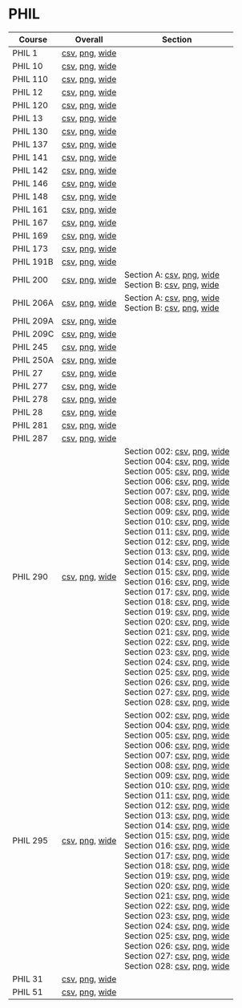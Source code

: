 # PHIL

| Course | Overall | Section |
| ------ | ------- | ------- |
| PHIL 1 | [csv](https://github.com/UCSD-Historical-Enrollment-Data/2023Fall/blob/main/overall/PHIL%201.csv), [png](https://raw.githubusercontent.com/UCSD-Historical-Enrollment-Data/2023Fall/main/plot_overall/PHIL%201.png), [wide](https://raw.githubusercontent.com/UCSD-Historical-Enrollment-Data/2023Fall/main/plot_overall_wide/PHIL%201.png) |  |
| PHIL 10 | [csv](https://github.com/UCSD-Historical-Enrollment-Data/2023Fall/blob/main/overall/PHIL%2010.csv), [png](https://raw.githubusercontent.com/UCSD-Historical-Enrollment-Data/2023Fall/main/plot_overall/PHIL%2010.png), [wide](https://raw.githubusercontent.com/UCSD-Historical-Enrollment-Data/2023Fall/main/plot_overall_wide/PHIL%2010.png) |  |
| PHIL 110 | [csv](https://github.com/UCSD-Historical-Enrollment-Data/2023Fall/blob/main/overall/PHIL%20110.csv), [png](https://raw.githubusercontent.com/UCSD-Historical-Enrollment-Data/2023Fall/main/plot_overall/PHIL%20110.png), [wide](https://raw.githubusercontent.com/UCSD-Historical-Enrollment-Data/2023Fall/main/plot_overall_wide/PHIL%20110.png) |  |
| PHIL 12 | [csv](https://github.com/UCSD-Historical-Enrollment-Data/2023Fall/blob/main/overall/PHIL%2012.csv), [png](https://raw.githubusercontent.com/UCSD-Historical-Enrollment-Data/2023Fall/main/plot_overall/PHIL%2012.png), [wide](https://raw.githubusercontent.com/UCSD-Historical-Enrollment-Data/2023Fall/main/plot_overall_wide/PHIL%2012.png) |  |
| PHIL 120 | [csv](https://github.com/UCSD-Historical-Enrollment-Data/2023Fall/blob/main/overall/PHIL%20120.csv), [png](https://raw.githubusercontent.com/UCSD-Historical-Enrollment-Data/2023Fall/main/plot_overall/PHIL%20120.png), [wide](https://raw.githubusercontent.com/UCSD-Historical-Enrollment-Data/2023Fall/main/plot_overall_wide/PHIL%20120.png) |  |
| PHIL 13 | [csv](https://github.com/UCSD-Historical-Enrollment-Data/2023Fall/blob/main/overall/PHIL%2013.csv), [png](https://raw.githubusercontent.com/UCSD-Historical-Enrollment-Data/2023Fall/main/plot_overall/PHIL%2013.png), [wide](https://raw.githubusercontent.com/UCSD-Historical-Enrollment-Data/2023Fall/main/plot_overall_wide/PHIL%2013.png) |  |
| PHIL 130 | [csv](https://github.com/UCSD-Historical-Enrollment-Data/2023Fall/blob/main/overall/PHIL%20130.csv), [png](https://raw.githubusercontent.com/UCSD-Historical-Enrollment-Data/2023Fall/main/plot_overall/PHIL%20130.png), [wide](https://raw.githubusercontent.com/UCSD-Historical-Enrollment-Data/2023Fall/main/plot_overall_wide/PHIL%20130.png) |  |
| PHIL 137 | [csv](https://github.com/UCSD-Historical-Enrollment-Data/2023Fall/blob/main/overall/PHIL%20137.csv), [png](https://raw.githubusercontent.com/UCSD-Historical-Enrollment-Data/2023Fall/main/plot_overall/PHIL%20137.png), [wide](https://raw.githubusercontent.com/UCSD-Historical-Enrollment-Data/2023Fall/main/plot_overall_wide/PHIL%20137.png) |  |
| PHIL 141 | [csv](https://github.com/UCSD-Historical-Enrollment-Data/2023Fall/blob/main/overall/PHIL%20141.csv), [png](https://raw.githubusercontent.com/UCSD-Historical-Enrollment-Data/2023Fall/main/plot_overall/PHIL%20141.png), [wide](https://raw.githubusercontent.com/UCSD-Historical-Enrollment-Data/2023Fall/main/plot_overall_wide/PHIL%20141.png) |  |
| PHIL 142 | [csv](https://github.com/UCSD-Historical-Enrollment-Data/2023Fall/blob/main/overall/PHIL%20142.csv), [png](https://raw.githubusercontent.com/UCSD-Historical-Enrollment-Data/2023Fall/main/plot_overall/PHIL%20142.png), [wide](https://raw.githubusercontent.com/UCSD-Historical-Enrollment-Data/2023Fall/main/plot_overall_wide/PHIL%20142.png) |  |
| PHIL 146 | [csv](https://github.com/UCSD-Historical-Enrollment-Data/2023Fall/blob/main/overall/PHIL%20146.csv), [png](https://raw.githubusercontent.com/UCSD-Historical-Enrollment-Data/2023Fall/main/plot_overall/PHIL%20146.png), [wide](https://raw.githubusercontent.com/UCSD-Historical-Enrollment-Data/2023Fall/main/plot_overall_wide/PHIL%20146.png) |  |
| PHIL 148 | [csv](https://github.com/UCSD-Historical-Enrollment-Data/2023Fall/blob/main/overall/PHIL%20148.csv), [png](https://raw.githubusercontent.com/UCSD-Historical-Enrollment-Data/2023Fall/main/plot_overall/PHIL%20148.png), [wide](https://raw.githubusercontent.com/UCSD-Historical-Enrollment-Data/2023Fall/main/plot_overall_wide/PHIL%20148.png) |  |
| PHIL 161 | [csv](https://github.com/UCSD-Historical-Enrollment-Data/2023Fall/blob/main/overall/PHIL%20161.csv), [png](https://raw.githubusercontent.com/UCSD-Historical-Enrollment-Data/2023Fall/main/plot_overall/PHIL%20161.png), [wide](https://raw.githubusercontent.com/UCSD-Historical-Enrollment-Data/2023Fall/main/plot_overall_wide/PHIL%20161.png) |  |
| PHIL 167 | [csv](https://github.com/UCSD-Historical-Enrollment-Data/2023Fall/blob/main/overall/PHIL%20167.csv), [png](https://raw.githubusercontent.com/UCSD-Historical-Enrollment-Data/2023Fall/main/plot_overall/PHIL%20167.png), [wide](https://raw.githubusercontent.com/UCSD-Historical-Enrollment-Data/2023Fall/main/plot_overall_wide/PHIL%20167.png) |  |
| PHIL 169 | [csv](https://github.com/UCSD-Historical-Enrollment-Data/2023Fall/blob/main/overall/PHIL%20169.csv), [png](https://raw.githubusercontent.com/UCSD-Historical-Enrollment-Data/2023Fall/main/plot_overall/PHIL%20169.png), [wide](https://raw.githubusercontent.com/UCSD-Historical-Enrollment-Data/2023Fall/main/plot_overall_wide/PHIL%20169.png) |  |
| PHIL 173 | [csv](https://github.com/UCSD-Historical-Enrollment-Data/2023Fall/blob/main/overall/PHIL%20173.csv), [png](https://raw.githubusercontent.com/UCSD-Historical-Enrollment-Data/2023Fall/main/plot_overall/PHIL%20173.png), [wide](https://raw.githubusercontent.com/UCSD-Historical-Enrollment-Data/2023Fall/main/plot_overall_wide/PHIL%20173.png) |  |
| PHIL 191B | [csv](https://github.com/UCSD-Historical-Enrollment-Data/2023Fall/blob/main/overall/PHIL%20191B.csv), [png](https://raw.githubusercontent.com/UCSD-Historical-Enrollment-Data/2023Fall/main/plot_overall/PHIL%20191B.png), [wide](https://raw.githubusercontent.com/UCSD-Historical-Enrollment-Data/2023Fall/main/plot_overall_wide/PHIL%20191B.png) |  |
| PHIL 200 | [csv](https://github.com/UCSD-Historical-Enrollment-Data/2023Fall/blob/main/overall/PHIL%20200.csv), [png](https://raw.githubusercontent.com/UCSD-Historical-Enrollment-Data/2023Fall/main/plot_overall/PHIL%20200.png), [wide](https://raw.githubusercontent.com/UCSD-Historical-Enrollment-Data/2023Fall/main/plot_overall_wide/PHIL%20200.png) | Section A: [csv](https://github.com/UCSD-Historical-Enrollment-Data/2023Fall/blob/main/section/PHIL%20200_A.csv), [png](https://raw.githubusercontent.com/UCSD-Historical-Enrollment-Data/2023Fall/main/plot_section/PHIL%20200_A.png), [wide](https://raw.githubusercontent.com/UCSD-Historical-Enrollment-Data/2023Fall/main/plot_section_wide/PHIL%20200_A.png)<br>Section B: [csv](https://github.com/UCSD-Historical-Enrollment-Data/2023Fall/blob/main/section/PHIL%20200_B.csv), [png](https://raw.githubusercontent.com/UCSD-Historical-Enrollment-Data/2023Fall/main/plot_section/PHIL%20200_B.png), [wide](https://raw.githubusercontent.com/UCSD-Historical-Enrollment-Data/2023Fall/main/plot_section_wide/PHIL%20200_B.png) |
| PHIL 206A | [csv](https://github.com/UCSD-Historical-Enrollment-Data/2023Fall/blob/main/overall/PHIL%20206A.csv), [png](https://raw.githubusercontent.com/UCSD-Historical-Enrollment-Data/2023Fall/main/plot_overall/PHIL%20206A.png), [wide](https://raw.githubusercontent.com/UCSD-Historical-Enrollment-Data/2023Fall/main/plot_overall_wide/PHIL%20206A.png) | Section A: [csv](https://github.com/UCSD-Historical-Enrollment-Data/2023Fall/blob/main/section/PHIL%20206A_A.csv), [png](https://raw.githubusercontent.com/UCSD-Historical-Enrollment-Data/2023Fall/main/plot_section/PHIL%20206A_A.png), [wide](https://raw.githubusercontent.com/UCSD-Historical-Enrollment-Data/2023Fall/main/plot_section_wide/PHIL%20206A_A.png)<br>Section B: [csv](https://github.com/UCSD-Historical-Enrollment-Data/2023Fall/blob/main/section/PHIL%20206A_B.csv), [png](https://raw.githubusercontent.com/UCSD-Historical-Enrollment-Data/2023Fall/main/plot_section/PHIL%20206A_B.png), [wide](https://raw.githubusercontent.com/UCSD-Historical-Enrollment-Data/2023Fall/main/plot_section_wide/PHIL%20206A_B.png) |
| PHIL 209A | [csv](https://github.com/UCSD-Historical-Enrollment-Data/2023Fall/blob/main/overall/PHIL%20209A.csv), [png](https://raw.githubusercontent.com/UCSD-Historical-Enrollment-Data/2023Fall/main/plot_overall/PHIL%20209A.png), [wide](https://raw.githubusercontent.com/UCSD-Historical-Enrollment-Data/2023Fall/main/plot_overall_wide/PHIL%20209A.png) |  |
| PHIL 209C | [csv](https://github.com/UCSD-Historical-Enrollment-Data/2023Fall/blob/main/overall/PHIL%20209C.csv), [png](https://raw.githubusercontent.com/UCSD-Historical-Enrollment-Data/2023Fall/main/plot_overall/PHIL%20209C.png), [wide](https://raw.githubusercontent.com/UCSD-Historical-Enrollment-Data/2023Fall/main/plot_overall_wide/PHIL%20209C.png) |  |
| PHIL 245 | [csv](https://github.com/UCSD-Historical-Enrollment-Data/2023Fall/blob/main/overall/PHIL%20245.csv), [png](https://raw.githubusercontent.com/UCSD-Historical-Enrollment-Data/2023Fall/main/plot_overall/PHIL%20245.png), [wide](https://raw.githubusercontent.com/UCSD-Historical-Enrollment-Data/2023Fall/main/plot_overall_wide/PHIL%20245.png) |  |
| PHIL 250A | [csv](https://github.com/UCSD-Historical-Enrollment-Data/2023Fall/blob/main/overall/PHIL%20250A.csv), [png](https://raw.githubusercontent.com/UCSD-Historical-Enrollment-Data/2023Fall/main/plot_overall/PHIL%20250A.png), [wide](https://raw.githubusercontent.com/UCSD-Historical-Enrollment-Data/2023Fall/main/plot_overall_wide/PHIL%20250A.png) |  |
| PHIL 27 | [csv](https://github.com/UCSD-Historical-Enrollment-Data/2023Fall/blob/main/overall/PHIL%2027.csv), [png](https://raw.githubusercontent.com/UCSD-Historical-Enrollment-Data/2023Fall/main/plot_overall/PHIL%2027.png), [wide](https://raw.githubusercontent.com/UCSD-Historical-Enrollment-Data/2023Fall/main/plot_overall_wide/PHIL%2027.png) |  |
| PHIL 277 | [csv](https://github.com/UCSD-Historical-Enrollment-Data/2023Fall/blob/main/overall/PHIL%20277.csv), [png](https://raw.githubusercontent.com/UCSD-Historical-Enrollment-Data/2023Fall/main/plot_overall/PHIL%20277.png), [wide](https://raw.githubusercontent.com/UCSD-Historical-Enrollment-Data/2023Fall/main/plot_overall_wide/PHIL%20277.png) |  |
| PHIL 278 | [csv](https://github.com/UCSD-Historical-Enrollment-Data/2023Fall/blob/main/overall/PHIL%20278.csv), [png](https://raw.githubusercontent.com/UCSD-Historical-Enrollment-Data/2023Fall/main/plot_overall/PHIL%20278.png), [wide](https://raw.githubusercontent.com/UCSD-Historical-Enrollment-Data/2023Fall/main/plot_overall_wide/PHIL%20278.png) |  |
| PHIL 28 | [csv](https://github.com/UCSD-Historical-Enrollment-Data/2023Fall/blob/main/overall/PHIL%2028.csv), [png](https://raw.githubusercontent.com/UCSD-Historical-Enrollment-Data/2023Fall/main/plot_overall/PHIL%2028.png), [wide](https://raw.githubusercontent.com/UCSD-Historical-Enrollment-Data/2023Fall/main/plot_overall_wide/PHIL%2028.png) |  |
| PHIL 281 | [csv](https://github.com/UCSD-Historical-Enrollment-Data/2023Fall/blob/main/overall/PHIL%20281.csv), [png](https://raw.githubusercontent.com/UCSD-Historical-Enrollment-Data/2023Fall/main/plot_overall/PHIL%20281.png), [wide](https://raw.githubusercontent.com/UCSD-Historical-Enrollment-Data/2023Fall/main/plot_overall_wide/PHIL%20281.png) |  |
| PHIL 287 | [csv](https://github.com/UCSD-Historical-Enrollment-Data/2023Fall/blob/main/overall/PHIL%20287.csv), [png](https://raw.githubusercontent.com/UCSD-Historical-Enrollment-Data/2023Fall/main/plot_overall/PHIL%20287.png), [wide](https://raw.githubusercontent.com/UCSD-Historical-Enrollment-Data/2023Fall/main/plot_overall_wide/PHIL%20287.png) |  |
| PHIL 290 | [csv](https://github.com/UCSD-Historical-Enrollment-Data/2023Fall/blob/main/overall/PHIL%20290.csv), [png](https://raw.githubusercontent.com/UCSD-Historical-Enrollment-Data/2023Fall/main/plot_overall/PHIL%20290.png), [wide](https://raw.githubusercontent.com/UCSD-Historical-Enrollment-Data/2023Fall/main/plot_overall_wide/PHIL%20290.png) | Section 002: [csv](https://github.com/UCSD-Historical-Enrollment-Data/2023Fall/blob/main/section/PHIL%20290_002.csv), [png](https://raw.githubusercontent.com/UCSD-Historical-Enrollment-Data/2023Fall/main/plot_section/PHIL%20290_002.png), [wide](https://raw.githubusercontent.com/UCSD-Historical-Enrollment-Data/2023Fall/main/plot_section_wide/PHIL%20290_002.png)<br>Section 004: [csv](https://github.com/UCSD-Historical-Enrollment-Data/2023Fall/blob/main/section/PHIL%20290_004.csv), [png](https://raw.githubusercontent.com/UCSD-Historical-Enrollment-Data/2023Fall/main/plot_section/PHIL%20290_004.png), [wide](https://raw.githubusercontent.com/UCSD-Historical-Enrollment-Data/2023Fall/main/plot_section_wide/PHIL%20290_004.png)<br>Section 005: [csv](https://github.com/UCSD-Historical-Enrollment-Data/2023Fall/blob/main/section/PHIL%20290_005.csv), [png](https://raw.githubusercontent.com/UCSD-Historical-Enrollment-Data/2023Fall/main/plot_section/PHIL%20290_005.png), [wide](https://raw.githubusercontent.com/UCSD-Historical-Enrollment-Data/2023Fall/main/plot_section_wide/PHIL%20290_005.png)<br>Section 006: [csv](https://github.com/UCSD-Historical-Enrollment-Data/2023Fall/blob/main/section/PHIL%20290_006.csv), [png](https://raw.githubusercontent.com/UCSD-Historical-Enrollment-Data/2023Fall/main/plot_section/PHIL%20290_006.png), [wide](https://raw.githubusercontent.com/UCSD-Historical-Enrollment-Data/2023Fall/main/plot_section_wide/PHIL%20290_006.png)<br>Section 007: [csv](https://github.com/UCSD-Historical-Enrollment-Data/2023Fall/blob/main/section/PHIL%20290_007.csv), [png](https://raw.githubusercontent.com/UCSD-Historical-Enrollment-Data/2023Fall/main/plot_section/PHIL%20290_007.png), [wide](https://raw.githubusercontent.com/UCSD-Historical-Enrollment-Data/2023Fall/main/plot_section_wide/PHIL%20290_007.png)<br>Section 008: [csv](https://github.com/UCSD-Historical-Enrollment-Data/2023Fall/blob/main/section/PHIL%20290_008.csv), [png](https://raw.githubusercontent.com/UCSD-Historical-Enrollment-Data/2023Fall/main/plot_section/PHIL%20290_008.png), [wide](https://raw.githubusercontent.com/UCSD-Historical-Enrollment-Data/2023Fall/main/plot_section_wide/PHIL%20290_008.png)<br>Section 009: [csv](https://github.com/UCSD-Historical-Enrollment-Data/2023Fall/blob/main/section/PHIL%20290_009.csv), [png](https://raw.githubusercontent.com/UCSD-Historical-Enrollment-Data/2023Fall/main/plot_section/PHIL%20290_009.png), [wide](https://raw.githubusercontent.com/UCSD-Historical-Enrollment-Data/2023Fall/main/plot_section_wide/PHIL%20290_009.png)<br>Section 010: [csv](https://github.com/UCSD-Historical-Enrollment-Data/2023Fall/blob/main/section/PHIL%20290_010.csv), [png](https://raw.githubusercontent.com/UCSD-Historical-Enrollment-Data/2023Fall/main/plot_section/PHIL%20290_010.png), [wide](https://raw.githubusercontent.com/UCSD-Historical-Enrollment-Data/2023Fall/main/plot_section_wide/PHIL%20290_010.png)<br>Section 011: [csv](https://github.com/UCSD-Historical-Enrollment-Data/2023Fall/blob/main/section/PHIL%20290_011.csv), [png](https://raw.githubusercontent.com/UCSD-Historical-Enrollment-Data/2023Fall/main/plot_section/PHIL%20290_011.png), [wide](https://raw.githubusercontent.com/UCSD-Historical-Enrollment-Data/2023Fall/main/plot_section_wide/PHIL%20290_011.png)<br>Section 012: [csv](https://github.com/UCSD-Historical-Enrollment-Data/2023Fall/blob/main/section/PHIL%20290_012.csv), [png](https://raw.githubusercontent.com/UCSD-Historical-Enrollment-Data/2023Fall/main/plot_section/PHIL%20290_012.png), [wide](https://raw.githubusercontent.com/UCSD-Historical-Enrollment-Data/2023Fall/main/plot_section_wide/PHIL%20290_012.png)<br>Section 013: [csv](https://github.com/UCSD-Historical-Enrollment-Data/2023Fall/blob/main/section/PHIL%20290_013.csv), [png](https://raw.githubusercontent.com/UCSD-Historical-Enrollment-Data/2023Fall/main/plot_section/PHIL%20290_013.png), [wide](https://raw.githubusercontent.com/UCSD-Historical-Enrollment-Data/2023Fall/main/plot_section_wide/PHIL%20290_013.png)<br>Section 014: [csv](https://github.com/UCSD-Historical-Enrollment-Data/2023Fall/blob/main/section/PHIL%20290_014.csv), [png](https://raw.githubusercontent.com/UCSD-Historical-Enrollment-Data/2023Fall/main/plot_section/PHIL%20290_014.png), [wide](https://raw.githubusercontent.com/UCSD-Historical-Enrollment-Data/2023Fall/main/plot_section_wide/PHIL%20290_014.png)<br>Section 015: [csv](https://github.com/UCSD-Historical-Enrollment-Data/2023Fall/blob/main/section/PHIL%20290_015.csv), [png](https://raw.githubusercontent.com/UCSD-Historical-Enrollment-Data/2023Fall/main/plot_section/PHIL%20290_015.png), [wide](https://raw.githubusercontent.com/UCSD-Historical-Enrollment-Data/2023Fall/main/plot_section_wide/PHIL%20290_015.png)<br>Section 016: [csv](https://github.com/UCSD-Historical-Enrollment-Data/2023Fall/blob/main/section/PHIL%20290_016.csv), [png](https://raw.githubusercontent.com/UCSD-Historical-Enrollment-Data/2023Fall/main/plot_section/PHIL%20290_016.png), [wide](https://raw.githubusercontent.com/UCSD-Historical-Enrollment-Data/2023Fall/main/plot_section_wide/PHIL%20290_016.png)<br>Section 017: [csv](https://github.com/UCSD-Historical-Enrollment-Data/2023Fall/blob/main/section/PHIL%20290_017.csv), [png](https://raw.githubusercontent.com/UCSD-Historical-Enrollment-Data/2023Fall/main/plot_section/PHIL%20290_017.png), [wide](https://raw.githubusercontent.com/UCSD-Historical-Enrollment-Data/2023Fall/main/plot_section_wide/PHIL%20290_017.png)<br>Section 018: [csv](https://github.com/UCSD-Historical-Enrollment-Data/2023Fall/blob/main/section/PHIL%20290_018.csv), [png](https://raw.githubusercontent.com/UCSD-Historical-Enrollment-Data/2023Fall/main/plot_section/PHIL%20290_018.png), [wide](https://raw.githubusercontent.com/UCSD-Historical-Enrollment-Data/2023Fall/main/plot_section_wide/PHIL%20290_018.png)<br>Section 019: [csv](https://github.com/UCSD-Historical-Enrollment-Data/2023Fall/blob/main/section/PHIL%20290_019.csv), [png](https://raw.githubusercontent.com/UCSD-Historical-Enrollment-Data/2023Fall/main/plot_section/PHIL%20290_019.png), [wide](https://raw.githubusercontent.com/UCSD-Historical-Enrollment-Data/2023Fall/main/plot_section_wide/PHIL%20290_019.png)<br>Section 020: [csv](https://github.com/UCSD-Historical-Enrollment-Data/2023Fall/blob/main/section/PHIL%20290_020.csv), [png](https://raw.githubusercontent.com/UCSD-Historical-Enrollment-Data/2023Fall/main/plot_section/PHIL%20290_020.png), [wide](https://raw.githubusercontent.com/UCSD-Historical-Enrollment-Data/2023Fall/main/plot_section_wide/PHIL%20290_020.png)<br>Section 021: [csv](https://github.com/UCSD-Historical-Enrollment-Data/2023Fall/blob/main/section/PHIL%20290_021.csv), [png](https://raw.githubusercontent.com/UCSD-Historical-Enrollment-Data/2023Fall/main/plot_section/PHIL%20290_021.png), [wide](https://raw.githubusercontent.com/UCSD-Historical-Enrollment-Data/2023Fall/main/plot_section_wide/PHIL%20290_021.png)<br>Section 022: [csv](https://github.com/UCSD-Historical-Enrollment-Data/2023Fall/blob/main/section/PHIL%20290_022.csv), [png](https://raw.githubusercontent.com/UCSD-Historical-Enrollment-Data/2023Fall/main/plot_section/PHIL%20290_022.png), [wide](https://raw.githubusercontent.com/UCSD-Historical-Enrollment-Data/2023Fall/main/plot_section_wide/PHIL%20290_022.png)<br>Section 023: [csv](https://github.com/UCSD-Historical-Enrollment-Data/2023Fall/blob/main/section/PHIL%20290_023.csv), [png](https://raw.githubusercontent.com/UCSD-Historical-Enrollment-Data/2023Fall/main/plot_section/PHIL%20290_023.png), [wide](https://raw.githubusercontent.com/UCSD-Historical-Enrollment-Data/2023Fall/main/plot_section_wide/PHIL%20290_023.png)<br>Section 024: [csv](https://github.com/UCSD-Historical-Enrollment-Data/2023Fall/blob/main/section/PHIL%20290_024.csv), [png](https://raw.githubusercontent.com/UCSD-Historical-Enrollment-Data/2023Fall/main/plot_section/PHIL%20290_024.png), [wide](https://raw.githubusercontent.com/UCSD-Historical-Enrollment-Data/2023Fall/main/plot_section_wide/PHIL%20290_024.png)<br>Section 025: [csv](https://github.com/UCSD-Historical-Enrollment-Data/2023Fall/blob/main/section/PHIL%20290_025.csv), [png](https://raw.githubusercontent.com/UCSD-Historical-Enrollment-Data/2023Fall/main/plot_section/PHIL%20290_025.png), [wide](https://raw.githubusercontent.com/UCSD-Historical-Enrollment-Data/2023Fall/main/plot_section_wide/PHIL%20290_025.png)<br>Section 026: [csv](https://github.com/UCSD-Historical-Enrollment-Data/2023Fall/blob/main/section/PHIL%20290_026.csv), [png](https://raw.githubusercontent.com/UCSD-Historical-Enrollment-Data/2023Fall/main/plot_section/PHIL%20290_026.png), [wide](https://raw.githubusercontent.com/UCSD-Historical-Enrollment-Data/2023Fall/main/plot_section_wide/PHIL%20290_026.png)<br>Section 027: [csv](https://github.com/UCSD-Historical-Enrollment-Data/2023Fall/blob/main/section/PHIL%20290_027.csv), [png](https://raw.githubusercontent.com/UCSD-Historical-Enrollment-Data/2023Fall/main/plot_section/PHIL%20290_027.png), [wide](https://raw.githubusercontent.com/UCSD-Historical-Enrollment-Data/2023Fall/main/plot_section_wide/PHIL%20290_027.png)<br>Section 028: [csv](https://github.com/UCSD-Historical-Enrollment-Data/2023Fall/blob/main/section/PHIL%20290_028.csv), [png](https://raw.githubusercontent.com/UCSD-Historical-Enrollment-Data/2023Fall/main/plot_section/PHIL%20290_028.png), [wide](https://raw.githubusercontent.com/UCSD-Historical-Enrollment-Data/2023Fall/main/plot_section_wide/PHIL%20290_028.png) |
| PHIL 295 | [csv](https://github.com/UCSD-Historical-Enrollment-Data/2023Fall/blob/main/overall/PHIL%20295.csv), [png](https://raw.githubusercontent.com/UCSD-Historical-Enrollment-Data/2023Fall/main/plot_overall/PHIL%20295.png), [wide](https://raw.githubusercontent.com/UCSD-Historical-Enrollment-Data/2023Fall/main/plot_overall_wide/PHIL%20295.png) | Section 002: [csv](https://github.com/UCSD-Historical-Enrollment-Data/2023Fall/blob/main/section/PHIL%20295_002.csv), [png](https://raw.githubusercontent.com/UCSD-Historical-Enrollment-Data/2023Fall/main/plot_section/PHIL%20295_002.png), [wide](https://raw.githubusercontent.com/UCSD-Historical-Enrollment-Data/2023Fall/main/plot_section_wide/PHIL%20295_002.png)<br>Section 004: [csv](https://github.com/UCSD-Historical-Enrollment-Data/2023Fall/blob/main/section/PHIL%20295_004.csv), [png](https://raw.githubusercontent.com/UCSD-Historical-Enrollment-Data/2023Fall/main/plot_section/PHIL%20295_004.png), [wide](https://raw.githubusercontent.com/UCSD-Historical-Enrollment-Data/2023Fall/main/plot_section_wide/PHIL%20295_004.png)<br>Section 005: [csv](https://github.com/UCSD-Historical-Enrollment-Data/2023Fall/blob/main/section/PHIL%20295_005.csv), [png](https://raw.githubusercontent.com/UCSD-Historical-Enrollment-Data/2023Fall/main/plot_section/PHIL%20295_005.png), [wide](https://raw.githubusercontent.com/UCSD-Historical-Enrollment-Data/2023Fall/main/plot_section_wide/PHIL%20295_005.png)<br>Section 006: [csv](https://github.com/UCSD-Historical-Enrollment-Data/2023Fall/blob/main/section/PHIL%20295_006.csv), [png](https://raw.githubusercontent.com/UCSD-Historical-Enrollment-Data/2023Fall/main/plot_section/PHIL%20295_006.png), [wide](https://raw.githubusercontent.com/UCSD-Historical-Enrollment-Data/2023Fall/main/plot_section_wide/PHIL%20295_006.png)<br>Section 007: [csv](https://github.com/UCSD-Historical-Enrollment-Data/2023Fall/blob/main/section/PHIL%20295_007.csv), [png](https://raw.githubusercontent.com/UCSD-Historical-Enrollment-Data/2023Fall/main/plot_section/PHIL%20295_007.png), [wide](https://raw.githubusercontent.com/UCSD-Historical-Enrollment-Data/2023Fall/main/plot_section_wide/PHIL%20295_007.png)<br>Section 008: [csv](https://github.com/UCSD-Historical-Enrollment-Data/2023Fall/blob/main/section/PHIL%20295_008.csv), [png](https://raw.githubusercontent.com/UCSD-Historical-Enrollment-Data/2023Fall/main/plot_section/PHIL%20295_008.png), [wide](https://raw.githubusercontent.com/UCSD-Historical-Enrollment-Data/2023Fall/main/plot_section_wide/PHIL%20295_008.png)<br>Section 009: [csv](https://github.com/UCSD-Historical-Enrollment-Data/2023Fall/blob/main/section/PHIL%20295_009.csv), [png](https://raw.githubusercontent.com/UCSD-Historical-Enrollment-Data/2023Fall/main/plot_section/PHIL%20295_009.png), [wide](https://raw.githubusercontent.com/UCSD-Historical-Enrollment-Data/2023Fall/main/plot_section_wide/PHIL%20295_009.png)<br>Section 010: [csv](https://github.com/UCSD-Historical-Enrollment-Data/2023Fall/blob/main/section/PHIL%20295_010.csv), [png](https://raw.githubusercontent.com/UCSD-Historical-Enrollment-Data/2023Fall/main/plot_section/PHIL%20295_010.png), [wide](https://raw.githubusercontent.com/UCSD-Historical-Enrollment-Data/2023Fall/main/plot_section_wide/PHIL%20295_010.png)<br>Section 011: [csv](https://github.com/UCSD-Historical-Enrollment-Data/2023Fall/blob/main/section/PHIL%20295_011.csv), [png](https://raw.githubusercontent.com/UCSD-Historical-Enrollment-Data/2023Fall/main/plot_section/PHIL%20295_011.png), [wide](https://raw.githubusercontent.com/UCSD-Historical-Enrollment-Data/2023Fall/main/plot_section_wide/PHIL%20295_011.png)<br>Section 012: [csv](https://github.com/UCSD-Historical-Enrollment-Data/2023Fall/blob/main/section/PHIL%20295_012.csv), [png](https://raw.githubusercontent.com/UCSD-Historical-Enrollment-Data/2023Fall/main/plot_section/PHIL%20295_012.png), [wide](https://raw.githubusercontent.com/UCSD-Historical-Enrollment-Data/2023Fall/main/plot_section_wide/PHIL%20295_012.png)<br>Section 013: [csv](https://github.com/UCSD-Historical-Enrollment-Data/2023Fall/blob/main/section/PHIL%20295_013.csv), [png](https://raw.githubusercontent.com/UCSD-Historical-Enrollment-Data/2023Fall/main/plot_section/PHIL%20295_013.png), [wide](https://raw.githubusercontent.com/UCSD-Historical-Enrollment-Data/2023Fall/main/plot_section_wide/PHIL%20295_013.png)<br>Section 014: [csv](https://github.com/UCSD-Historical-Enrollment-Data/2023Fall/blob/main/section/PHIL%20295_014.csv), [png](https://raw.githubusercontent.com/UCSD-Historical-Enrollment-Data/2023Fall/main/plot_section/PHIL%20295_014.png), [wide](https://raw.githubusercontent.com/UCSD-Historical-Enrollment-Data/2023Fall/main/plot_section_wide/PHIL%20295_014.png)<br>Section 015: [csv](https://github.com/UCSD-Historical-Enrollment-Data/2023Fall/blob/main/section/PHIL%20295_015.csv), [png](https://raw.githubusercontent.com/UCSD-Historical-Enrollment-Data/2023Fall/main/plot_section/PHIL%20295_015.png), [wide](https://raw.githubusercontent.com/UCSD-Historical-Enrollment-Data/2023Fall/main/plot_section_wide/PHIL%20295_015.png)<br>Section 016: [csv](https://github.com/UCSD-Historical-Enrollment-Data/2023Fall/blob/main/section/PHIL%20295_016.csv), [png](https://raw.githubusercontent.com/UCSD-Historical-Enrollment-Data/2023Fall/main/plot_section/PHIL%20295_016.png), [wide](https://raw.githubusercontent.com/UCSD-Historical-Enrollment-Data/2023Fall/main/plot_section_wide/PHIL%20295_016.png)<br>Section 017: [csv](https://github.com/UCSD-Historical-Enrollment-Data/2023Fall/blob/main/section/PHIL%20295_017.csv), [png](https://raw.githubusercontent.com/UCSD-Historical-Enrollment-Data/2023Fall/main/plot_section/PHIL%20295_017.png), [wide](https://raw.githubusercontent.com/UCSD-Historical-Enrollment-Data/2023Fall/main/plot_section_wide/PHIL%20295_017.png)<br>Section 018: [csv](https://github.com/UCSD-Historical-Enrollment-Data/2023Fall/blob/main/section/PHIL%20295_018.csv), [png](https://raw.githubusercontent.com/UCSD-Historical-Enrollment-Data/2023Fall/main/plot_section/PHIL%20295_018.png), [wide](https://raw.githubusercontent.com/UCSD-Historical-Enrollment-Data/2023Fall/main/plot_section_wide/PHIL%20295_018.png)<br>Section 019: [csv](https://github.com/UCSD-Historical-Enrollment-Data/2023Fall/blob/main/section/PHIL%20295_019.csv), [png](https://raw.githubusercontent.com/UCSD-Historical-Enrollment-Data/2023Fall/main/plot_section/PHIL%20295_019.png), [wide](https://raw.githubusercontent.com/UCSD-Historical-Enrollment-Data/2023Fall/main/plot_section_wide/PHIL%20295_019.png)<br>Section 020: [csv](https://github.com/UCSD-Historical-Enrollment-Data/2023Fall/blob/main/section/PHIL%20295_020.csv), [png](https://raw.githubusercontent.com/UCSD-Historical-Enrollment-Data/2023Fall/main/plot_section/PHIL%20295_020.png), [wide](https://raw.githubusercontent.com/UCSD-Historical-Enrollment-Data/2023Fall/main/plot_section_wide/PHIL%20295_020.png)<br>Section 021: [csv](https://github.com/UCSD-Historical-Enrollment-Data/2023Fall/blob/main/section/PHIL%20295_021.csv), [png](https://raw.githubusercontent.com/UCSD-Historical-Enrollment-Data/2023Fall/main/plot_section/PHIL%20295_021.png), [wide](https://raw.githubusercontent.com/UCSD-Historical-Enrollment-Data/2023Fall/main/plot_section_wide/PHIL%20295_021.png)<br>Section 022: [csv](https://github.com/UCSD-Historical-Enrollment-Data/2023Fall/blob/main/section/PHIL%20295_022.csv), [png](https://raw.githubusercontent.com/UCSD-Historical-Enrollment-Data/2023Fall/main/plot_section/PHIL%20295_022.png), [wide](https://raw.githubusercontent.com/UCSD-Historical-Enrollment-Data/2023Fall/main/plot_section_wide/PHIL%20295_022.png)<br>Section 023: [csv](https://github.com/UCSD-Historical-Enrollment-Data/2023Fall/blob/main/section/PHIL%20295_023.csv), [png](https://raw.githubusercontent.com/UCSD-Historical-Enrollment-Data/2023Fall/main/plot_section/PHIL%20295_023.png), [wide](https://raw.githubusercontent.com/UCSD-Historical-Enrollment-Data/2023Fall/main/plot_section_wide/PHIL%20295_023.png)<br>Section 024: [csv](https://github.com/UCSD-Historical-Enrollment-Data/2023Fall/blob/main/section/PHIL%20295_024.csv), [png](https://raw.githubusercontent.com/UCSD-Historical-Enrollment-Data/2023Fall/main/plot_section/PHIL%20295_024.png), [wide](https://raw.githubusercontent.com/UCSD-Historical-Enrollment-Data/2023Fall/main/plot_section_wide/PHIL%20295_024.png)<br>Section 025: [csv](https://github.com/UCSD-Historical-Enrollment-Data/2023Fall/blob/main/section/PHIL%20295_025.csv), [png](https://raw.githubusercontent.com/UCSD-Historical-Enrollment-Data/2023Fall/main/plot_section/PHIL%20295_025.png), [wide](https://raw.githubusercontent.com/UCSD-Historical-Enrollment-Data/2023Fall/main/plot_section_wide/PHIL%20295_025.png)<br>Section 026: [csv](https://github.com/UCSD-Historical-Enrollment-Data/2023Fall/blob/main/section/PHIL%20295_026.csv), [png](https://raw.githubusercontent.com/UCSD-Historical-Enrollment-Data/2023Fall/main/plot_section/PHIL%20295_026.png), [wide](https://raw.githubusercontent.com/UCSD-Historical-Enrollment-Data/2023Fall/main/plot_section_wide/PHIL%20295_026.png)<br>Section 027: [csv](https://github.com/UCSD-Historical-Enrollment-Data/2023Fall/blob/main/section/PHIL%20295_027.csv), [png](https://raw.githubusercontent.com/UCSD-Historical-Enrollment-Data/2023Fall/main/plot_section/PHIL%20295_027.png), [wide](https://raw.githubusercontent.com/UCSD-Historical-Enrollment-Data/2023Fall/main/plot_section_wide/PHIL%20295_027.png)<br>Section 028: [csv](https://github.com/UCSD-Historical-Enrollment-Data/2023Fall/blob/main/section/PHIL%20295_028.csv), [png](https://raw.githubusercontent.com/UCSD-Historical-Enrollment-Data/2023Fall/main/plot_section/PHIL%20295_028.png), [wide](https://raw.githubusercontent.com/UCSD-Historical-Enrollment-Data/2023Fall/main/plot_section_wide/PHIL%20295_028.png) |
| PHIL 31 | [csv](https://github.com/UCSD-Historical-Enrollment-Data/2023Fall/blob/main/overall/PHIL%2031.csv), [png](https://raw.githubusercontent.com/UCSD-Historical-Enrollment-Data/2023Fall/main/plot_overall/PHIL%2031.png), [wide](https://raw.githubusercontent.com/UCSD-Historical-Enrollment-Data/2023Fall/main/plot_overall_wide/PHIL%2031.png) |  |
| PHIL 51 | [csv](https://github.com/UCSD-Historical-Enrollment-Data/2023Fall/blob/main/overall/PHIL%2051.csv), [png](https://raw.githubusercontent.com/UCSD-Historical-Enrollment-Data/2023Fall/main/plot_overall/PHIL%2051.png), [wide](https://raw.githubusercontent.com/UCSD-Historical-Enrollment-Data/2023Fall/main/plot_overall_wide/PHIL%2051.png) |  |

